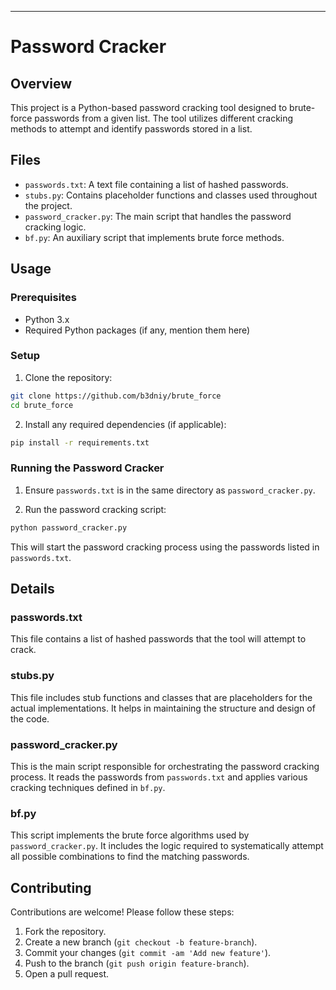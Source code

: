 ---

# Password Cracker

## Overview

This project is a Python-based password cracking tool designed to brute-force passwords from a given list. The tool utilizes different cracking methods to attempt and identify passwords stored in a list.

## Files

- `passwords.txt`: A text file containing a list of hashed passwords.
- `stubs.py`: Contains placeholder functions and classes used throughout the project.
- `password_cracker.py`: The main script that handles the password cracking logic.
- `bf.py`: An auxiliary script that implements brute force methods.

## Usage

### Prerequisites

- Python 3.x
- Required Python packages (if any, mention them here)

### Setup

1. Clone the repository:

```bash
git clone https://github.com/b3dniy/brute_force
cd brute_force
```

2. Install any required dependencies (if applicable):

```bash
pip install -r requirements.txt
```

### Running the Password Cracker

1. Ensure `passwords.txt` is in the same directory as `password_cracker.py`.

2. Run the password cracking script:

```bash
python password_cracker.py
```

This will start the password cracking process using the passwords listed in `passwords.txt`.

## Details

### passwords.txt

This file contains a list of hashed passwords that the tool will attempt to crack.

### stubs.py

This file includes stub functions and classes that are placeholders for the actual implementations. It helps in maintaining the structure and design of the code.

### password_cracker.py

This is the main script responsible for orchestrating the password cracking process. It reads the passwords from `passwords.txt` and applies various cracking techniques defined in `bf.py`.

### bf.py

This script implements the brute force algorithms used by `password_cracker.py`. It includes the logic required to systematically attempt all possible combinations to find the matching passwords.

## Contributing

Contributions are welcome! Please follow these steps:

1. Fork the repository.
2. Create a new branch (`git checkout -b feature-branch`).
3. Commit your changes (`git commit -am 'Add new feature'`).
4. Push to the branch (`git push origin feature-branch`).
5. Open a pull request.
